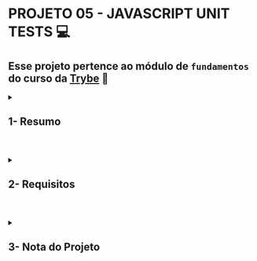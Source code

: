 # PROJETO 05 - JAVASCRIPT UNIT TESTS :computer:

## Esse projeto pertence ao módulo de `fundamentos` do curso da [Trybe](https://www.betrybe.com/) :green_heart:
 
<details>
 
<summary>
  
## 1- Resumo
  
</summary>

Testar nosso aplicativo é extremamente importante para garantir o melhor funcionamento e experiência do usuário. Neste projeto realizei testes unitários utilizando o módulo Jest do NodeJS para verificar o correto funcionamento das funções existentes e das novas funções implementadas. Veja mais abaixo!

  
</details>

#

<details>
 
<summary>
 
## 2- Requisitos

</summary>

### I. Implemente a função average

### II. Implemente os casos de teste para a função numbers

### III. Implemente a função vqv

### IV. Implemente os casos de teste para a função circle

### V. Implemente a função createStudent

### VI. Implemente os casos de teste para a função productDetails

### VII. Implemente as funções calculator e arrayGenerator

### VIII. Implemente a função myCounter

### IX. Implemente os casos de teste para a função getCharacter

### X. Implemente a função createMenu, bem como seus casos de teste

# 

</details>

#
 
<details>

<summary>

## 3- Nota do Projeto
 
</summary>

## 100% :heavy_check_mark:

![Project-JS-Unit-Tests-Grade](https://github.com/jonnoliveira/trybe-project-05-js-unit-tests/blob/main/image/js-units-tests-grade.png)

</details> 
 
# 

